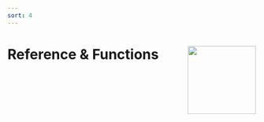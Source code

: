 ```yaml
---
sort: 4
---
```


# Reference & Functions <img src="/assets/images/dfqr_hex.png?raw=true" align="right" height="138" />
